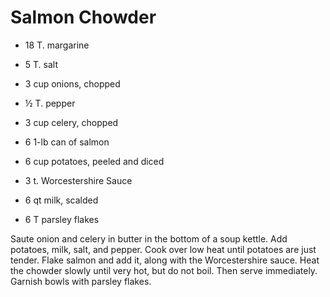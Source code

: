 # Salmon Chowder

* 
  18 T. margarine                                                             

* 5 T. salt
* 3 cup onions, chopped                                                  
* ½ T. pepper
* 3 cup celery, chopped                                                   
* 6 1-lb can of salmon
* 6 cup potatoes, peeled and diced                                   
* 3 t. Worcestershire Sauce
* 6 qt milk, scalded                                                          
* 6 T parsley flakes

Saute onion and celery in butter in the bottom of a soup kettle.  Add potatoes, milk, salt, and pepper.  Cook over low heat until potatoes are just tender.  Flake salmon and add it, along with the Worcestershire sauce.  Heat the chowder slowly until very hot, but do not boil.  Then serve immediately.  Garnish bowls with parsley flakes.  



